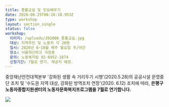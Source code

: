 ```yaml
---
title: 풍물교실 및 민요배우기
date: 2020-06-25T06:16:18.953Z
type: workshop
layout: section_single
status: false
workshop:
  이미지: /uploads/202006_풍물교실.jpg
  대상: 지역주민 및 노동자 각 20명
  일시: 2020년 6~10월 매주 월요일 주/야간
  장소: 서울혁신파크 극장동
  문의: 노동복지팀 02-6952-1874
  신청기간: 7월로 연기. 재공지 예정.
---
```

중앙재난안전대책본부 '강화된 생활 속 거리두기 시행'(2020.5.28)의 공공시설 운영중단 조치 및 '수도권 지역 대상, 강화된 방역조치 연장'(2020. 6.12) 조치에 따라, **은평구노동자종합지원센터의 노동자문화복지프로그램을 7월로 연기합니다.**



![  ](/uploads/202006_풍물교실.jpg "  ")